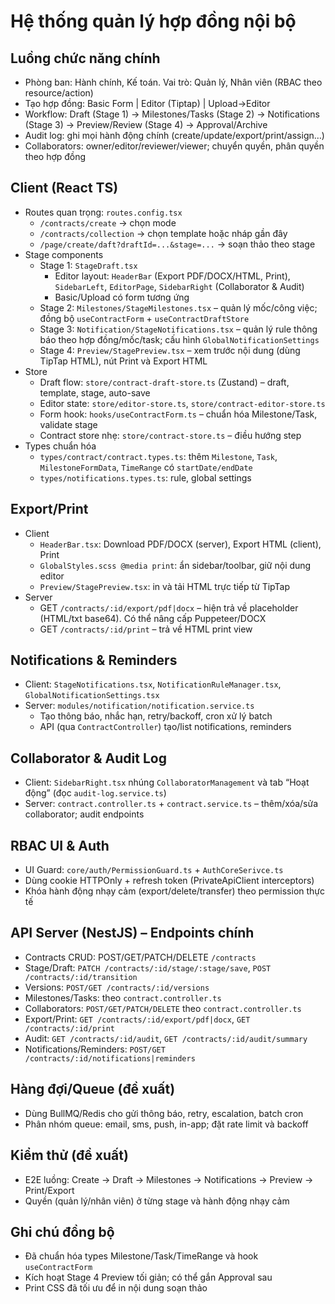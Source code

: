 # Hệ thống quản lý hợp đồng nội bộ

## Luồng chức năng chính
- Phòng ban: Hành chính, Kế toán. Vai trò: Quản lý, Nhân viên (RBAC theo resource/action)
- Tạo hợp đồng: Basic Form | Editor (Tiptap) | Upload→Editor
- Workflow: Draft (Stage 1) → Milestones/Tasks (Stage 2) → Notifications (Stage 3) → Preview/Review (Stage 4) → Approval/Archive
- Audit log: ghi mọi hành động chính (create/update/export/print/assign…)
- Collaborators: owner/editor/reviewer/viewer; chuyển quyền, phân quyền theo hợp đồng

## Client (React TS)
- Routes quan trọng: `routes.config.tsx`
  - `/contracts/create` → chọn mode
  - `/contracts/collection` → chọn template hoặc nháp gần đây
  - `/page/create/daft?draftId=...&stage=...` → soạn thảo theo stage
- Stage components
  - Stage 1: `StageDraft.tsx`
    - Editor layout: `HeaderBar` (Export PDF/DOCX/HTML, Print), `SidebarLeft`, `EditorPage`, `SidebarRight` (Collaborator & Audit)
    - Basic/Upload có form tương ứng
  - Stage 2: `Milestones/StageMilestones.tsx` – quản lý mốc/công việc; đồng bộ `useContractForm` + `useContractDraftStore`
  - Stage 3: `Notification/StageNotifications.tsx` – quản lý rule thông báo theo hợp đồng/mốc/task; cấu hình `GlobalNotificationSettings`
  - Stage 4: `Preview/StagePreview.tsx` – xem trước nội dung (dùng TipTap HTML), nút Print và Export HTML
- Store
  - Draft flow: `store/contract-draft-store.ts` (Zustand) – draft, template, stage, auto-save
  - Editor state: `store/editor-store.ts`, `store/contract-editor-store.ts`
  - Form hook: `hooks/useContractForm.ts` – chuẩn hóa Milestone/Task, validate stage
  - Contract store nhẹ: `store/contract-store.ts` – điều hướng step
- Types chuẩn hóa
  - `types/contract/contract.types.ts`: thêm `Milestone`, `Task`, `MilestoneFormData`, `TimeRange` có `startDate/endDate`
  - `types/notifications.types.ts`: rule, global settings

## Export/Print
- Client
  - `HeaderBar.tsx`: Download PDF/DOCX (server), Export HTML (client), Print
  - `GlobalStyles.scss @media print`: ẩn sidebar/toolbar, giữ nội dung editor
  - `Preview/StagePreview.tsx`: in và tải HTML trực tiếp từ TipTap
- Server
  - GET `/contracts/:id/export/pdf|docx` – hiện trả về placeholder (HTML/txt base64). Có thể nâng cấp Puppeteer/DOCX
  - GET `/contracts/:id/print` – trả về HTML print view

## Notifications & Reminders
- Client: `StageNotifications.tsx`, `NotificationRuleManager.tsx`, `GlobalNotificationSettings.tsx`
- Server: `modules/notification/notification.service.ts`
  - Tạo thông báo, nhắc hạn, retry/backoff, cron xử lý batch
  - API (qua `ContractController`) tạo/list notifications, reminders

## Collaborator & Audit Log
- Client: `SidebarRight.tsx` nhúng `CollaboratorManagement` và tab “Hoạt động” (đọc `audit-log.service.ts`)
- Server: `contract.controller.ts` + `contract.service.ts` – thêm/xóa/sửa collaborator; audit endpoints

## RBAC UI & Auth
- UI Guard: `core/auth/PermissionGuard.ts` + `AuthCoreSerivce.ts`
- Dùng cookie HTTPOnly + refresh token (PrivateApiClient interceptors)
- Khóa hành động nhạy cảm (export/delete/transfer) theo permission thực tế

## API Server (NestJS) – Endpoints chính
- Contracts CRUD: POST/GET/PATCH/DELETE `/contracts`
- Stage/Draft: `PATCH /contracts/:id/stage/:stage/save`, `POST /contracts/:id/transition`
- Versions: `POST/GET /contracts/:id/versions`
- Milestones/Tasks: theo `contract.controller.ts`
- Collaborators: `POST/GET/PATCH/DELETE` theo `contract.controller.ts`
- Export/Print: `GET /contracts/:id/export/pdf|docx`, `GET /contracts/:id/print`
- Audit: `GET /contracts/:id/audit`, `GET /contracts/:id/audit/summary`
- Notifications/Reminders: `POST/GET /contracts/:id/notifications|reminders`

## Hàng đợi/Queue (đề xuất)
- Dùng BullMQ/Redis cho gửi thông báo, retry, escalation, batch cron
- Phân nhóm queue: email, sms, push, in-app; đặt rate limit và backoff

## Kiểm thử (đề xuất)
- E2E luồng: Create → Draft → Milestones → Notifications → Preview → Print/Export
- Quyền (quản lý/nhân viên) ở từng stage và hành động nhạy cảm

## Ghi chú đồng bộ
- Đã chuẩn hóa types Milestone/Task/TimeRange và hook `useContractForm`
- Kích hoạt Stage 4 Preview tối giản; có thể gắn Approval sau
- Print CSS đã tối ưu để in nội dung soạn thảo